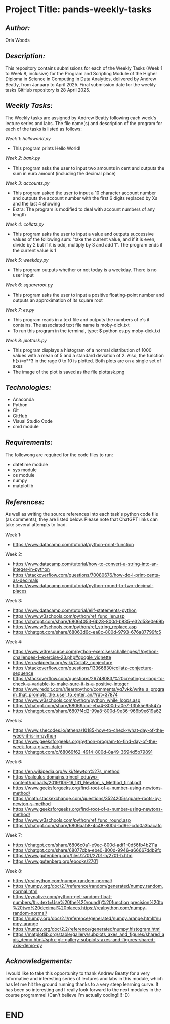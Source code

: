 # Project Title: pands-weekly-tasks

## *Author:*  
Orla Woods

## *Description:*
This repository contains submissions for each of the Weekly Tasks (Week 1 to Week 8, inclusive) for the Program and Scripting Module of the Higher Diploma in Science in Computing in Data Analytics, delivered by Andrew Beatty, from January to April 2025. Final submission date for the weekly tasks GitHub repository is 28 April 2025.

## *Weekly Tasks:*  
The Weekly tasks are assigned by Andrew Beatty following each week's lecture series and labs. The file name(s) and description of the program for each of the tasks is listed as follows:

*Week 1: helloworld.py*  
- This program prints Hello World!

*Week 2: bank.py*  
- This program asks the user to input two amounts in cent and outputs the sum in euro amount (including the decimal place)

*Week 3: accounts.py*  
- This program asked the user to input a 10 character account number and outputs the account number with the first 6 digits replaced by Xs and the last 4 showing
- Extra: The program is modified to deal with account numbers of any length

*Week 4: collatz.py*  
- This program asks the user to input a value and outputs successive values of the following sum: "take the current value, and if it is even, divide by 2 but if it is odd, multiply by 3 and add 1". The program ends if the current value is 1

*Week 5: weekday.py*  
- This program outputs whether or not today is a weekday. There is no user input

*Week 6: squareroot.py*  
- This program asks the user to input a positive floating-point number and outputs an approximation of its square root 

*Week 7: es.py*   
- This program reads in a text file and outputs the numbers of e's it contains. The associated text file name is moby-dick.txt
- To run this program in the terminal, type: $ python es.py moby-dick.txt

*Week 8: plottask.py*  
- This program displays a histogram of a normal distribution of 1000 values with a mean of 5 and a standard deviation of 2. Also, the function h(x)=x**3 in the rage 0 to 10 is plotted. Both plots are on a single set of axes
- The image of the plot is saved as the file plottask.png

## *Technologies:*
- Anaconda
- Python
- Git
- GitHub
- Visual Studio Code
- cmd module

## *Requirements:*  
The followong are required for the code files to run:  
- datetime module  
- sys module  
- os module  
- numpy  
- matplotlib  

## *References:*  
As well as writing the source references into each task's python code file (as comments), they are listed below. Please note that ChatGPT links can take several attempts to load.  

Week 1:   
* https://www.datacamp.com/tutorial/python-print-function 

Week 2:  
* https://www.datacamp.com/tutorial/how-to-convert-a-string-into-an-integer-in-python  
* https://stackoverflow.com/questions/70080676/how-do-i-print-cents-as-decimals  
* https://www.datacamp.com/tutorial/python-round-to-two-decimal-places  

Week 3:   
* https://www.datacamp.com/tutorial/elif-statements-python  
* https://www.w3schools.com/python/ref_func_len.asp  
* https://chatgpt.com/share/68064053-6b28-800d-b835-e32d53e0e69b  
* https://www.w3schools.com/python/ref_string_replace.asp  
* https://chatgpt.com/share/68063d6c-ea8c-800d-9793-676a87799fc5  

Week 4:  
* https://www.w3resource.com/python-exercises/challenges/1/python-challenges-1-exercise-23.php#google_vignette  
* https://en.wikipedia.org/wiki/Collatz_conjecture  
* https://stackoverflow.com/questions/13366830/collatz-conjecture-sequence  
* https://stackoverflow.com/questions/26748083/%20creating-a-loop-to-check-a-variable-to-make-sure-it-is-a-positive-integer
* https://www.reddit.com/r/learnpython/comments/yq7vkk/write_a_program_that_prompts_the_user_to_enter_an/?rdt=37874
* https://www.w3schools.com/python/python_while_loops.asp  
* https://chatgpt.com/share/68069acd-eba4-800d-a0e7-f3b55e95547a  
* https://chatgpt.com/share/6807f4d2-99a8-800d-9e36-966b9e619a62

Week 5:  
* https://www.shecodes.io/athena/10185-how-to-check-what-day-of-the-week-it-is-in-python  
* https://www.geeksforgeeks.org/python-program-to-find-day-of-the-week-for-a-given-date/  
* https://chatgpt.com/c/68069f62-4914-800d-8a49-3694d5b79891  

Week 6:  
* https://en.wikipedia.org/wiki/Newton%27s_method  
* https://calculus.domains.trincoll.edu/wp-content/uploads/2019/10/F19_131_Newton_s_Method_final.pdf    
* https://www.geeksforgeeks.org/find-root-of-a-number-using-newtons-method/   
* https://math.stackexchange.com/questions/3524205/square-roots-by-newton-s-method  
* https://www.geeksforgeeks.org/find-root-of-a-number-using-newtons-method/  
* https://www.w3schools.com/python/ref_func_round.asp  
* https://chatgpt.com/share/6806aab8-4c48-800d-bd96-cdd0a3bacafc  

Week 7:  
* https://chatgpt.com/share/6806c0a1-e9ec-800d-adf1-0d56fb4b211a
* https://chatgpt.com/share/68077cba-ebe0-800d-9946-a66667ddb9fc
* https://www.gutenberg.org/files/2701/2701-h/2701-h.htm 
* https://www.gutenberg.org/ebooks/2701  

Week 8:  
* https://realpython.com/numpy-random-normal/   
* https://numpy.org/doc/2.1/reference/random/generated/numpy.random.normal.html  
* https://pynative.com/python-get-random-float-numbers/#:~:text=Use%20the%20round()%20function,precision%20to%20two%20decimal%20places.https://realpython.com/numpy-random-normal/    
* https://numpy.org/doc/2.1/reference/generated/numpy.arange.html#numpy-arange  
* https://numpy.org/doc/2.2/reference/generated/numpy.histogram.html  
* https://matplotlib.org/stable/gallery/subplots_axes_and_figures/shared_axis_demo.html#sphx-glr-gallery-subplots-axes-and-figures-shared-axis-demo-py  

## *Acknowledgements:*
I would like to take this opportunity to thank Andrew Beatty for a very informative and interesting series of lectures and labs in this module, which has let me hit the ground running thanks to a very steep learning curve. It has been so interesting and I really look forward to the next modules in the course programme! (Can't believe I'm actually coding!!!! :D)

# END    

